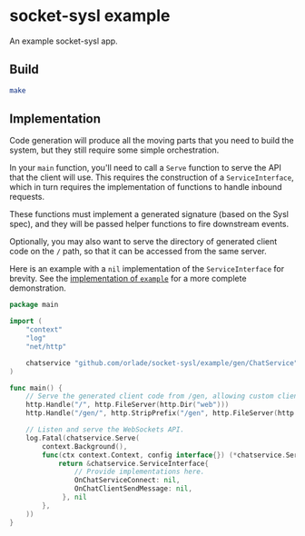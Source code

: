 # socket-sysl example

An example socket-sysl app.

## Build

```bash
make
```

## Implementation

Code generation will produce all the moving parts that you need to build the system, but they still require some simple orchestration.

In your `main` function, you'll need to call a `Serve` function to serve the API that the client will use. This requires the construction of a `ServiceInterface`, which in turn requires the implementation of functions to handle inbound requests.

These functions must implement a generated signature (based on the Sysl spec), and they will be passed helper functions to fire downstream events. 

Optionally, you may also want to serve the directory of generated client code on the `/` path, so that it can be accessed from the same server.

Here is an example with a `nil` implementation of the `ServiceInterface` for brevity. See the [implementation of `example`](example/) for a more complete demonstration.

```go
package main

import (
	"context"
	"log"
	"net/http"

	chatservice "github.com/orlade/socket-sysl/example/gen/ChatService"
)

func main() {
	// Serve the generated client code from /gen, allowing custom client code to import it.
	http.Handle("/", http.FileServer(http.Dir("web")))
	http.Handle("/gen/", http.StripPrefix("/gen", http.FileServer(http.Dir("gen/ChatClient/"))))

	// Listen and serve the WebSockets API.
	log.Fatal(chatservice.Serve(
		context.Background(),
		func(ctx context.Context, config interface{}) (*chatservice.ServiceInterface, error) {
			return &chatservice.ServiceInterface{
				// Provide implementations here.
				OnChatServiceConnect: nil,
				OnChatClientSendMessage: nil,
			 }, nil
		},
	))
}
```
